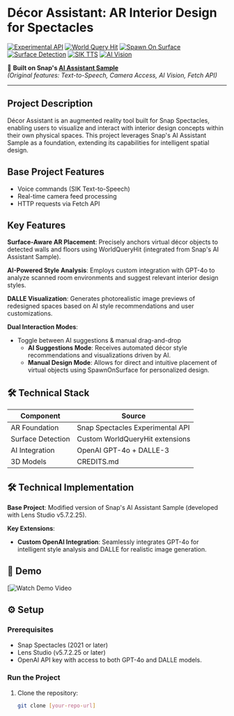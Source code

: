 # Décor Assistant: AR Interior Design for Spectacles

[![Experimental 
API](https://img.shields.io/badge/Spectacles-Experimental_API-FFFC00?logo=snapchat&labelColor=000000)](https://spectacles.snap.dev)
[![World Query 
Hit](https://img.shields.io/badge/World_Query_Hit-AR_Placement-6E6E6E)](https://docs.snap.com/lens-studio/references/guides/worldmesh/worldmesh-overview)
[![Spawn On 
Surface](https://img.shields.io/badge/Spawn_On_Surface-Object_Placement-8E8E8E)](https://docs.snap.com/lens-studio/references/guides/worldmesh/spawning-objects)
[![Surface 
Detection](https://img.shields.io/badge/Surface_Detection-WorldMesh-9E9E9E)](https://docs.snap.com/lens-studio/references/guides/worldmesh/worldmesh-basics)
[![SIK 
TTS](https://img.shields.io/badge/SIK-Text_To_Speech-00F4FF)](https://docs.snap.com/lens-studio/references/guides/audio/sik-text-to-speech)
[![AI 
Vision](https://img.shields.io/badge/AI_Vision-WorldQueryHit-8A2BE2)](https://docs.snap.com/lens-studio/references/guides/worldmesh/worldmesh-overview)

🔗 **Built on Snap's [AI Assistant 
Sample](https://github.com/Snapchat/Spectacles-Sample/tree/main/AI%20Assistant)**  
*(Original features: Text-to-Speech, Camera Access, AI Vision, Fetch API)*

---

## Project Description
Décor Assistant is an augmented reality tool built for Snap Spectacles, 
enabling users to visualize and interact with interior design concepts 
within their own physical spaces. This project leverages Snap's AI 
Assistant Sample as a foundation, extending its capabilities for 
intelligent spatial design.

## Base Project Features
- Voice commands (SIK Text-to-Speech)
- Real-time camera feed processing
- HTTP requests via Fetch API

## Key Features
**Surface-Aware AR Placement**: Precisely anchors virtual décor objects to 
detected walls and floors using WorldQueryHit (integrated from Snap's AI 
Assistant Sample).

**AI-Powered Style Analysis**: Employs custom integration with GPT-4o to 
analyze scanned room environments and suggest relevant interior design 
styles.

**DALLE Visualization**: Generates photorealistic image previews of 
redesigned spaces based on AI style recommendations and user 
customizations.

**Dual Interaction Modes**:
- Toggle between AI suggestions & manual drag-and-drop
  - **AI Suggestions Mode**: Receives automated décor style 
recommendations and visualizations driven by AI.
  - **Manual Design Mode**: Allows for direct and intuitive placement of 
virtual objects using SpawnOnSurface for personalized design.

## 🛠️ Technical Stack
| Component | Source |
|-----------|--------|
| AR Foundation | Snap Spectacles Experimental API |
| Surface Detection | Custom WorldQueryHit extensions |
| AI Integration | OpenAI GPT-4o + DALLE-3 |
| 3D Models | CREDITS.md |

## 🛠️ Technical Implementation
**Base Project**: Modified version of Snap's AI Assistant Sample 
(developed with Lens Studio v5.7.2.25).

**Key Extensions**:
- **Custom OpenAI Integration**: Seamlessly integrates GPT-4o for 
intelligent style analysis and DALLE for realistic image generation.

## 🎥 Demo
[![Watch Demo Video](https://www.youtube.com/watch?v=n2HYkKANrEA)

## ⚙️ Setup
### Prerequisites
- Snap Spectacles (2021 or later)
- Lens Studio (v5.7.2.25 or later)
- OpenAI API key with access to both GPT-4o and DALLE models.

### Run the Project
1. Clone the repository:
   ```bash
   git clone [your-repo-url]


